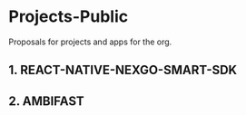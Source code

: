 # Projects-Public
 Proposals for projects and apps for the org.

## 1. REACT-NATIVE-NEXGO-SMART-SDK
## 2. AMBIFAST
